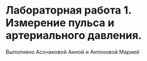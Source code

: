 # Лабораторная работа 1. Измерение пульса и артериального давления.
Выполнено Асочаковой Анной и Антоновой Марией
